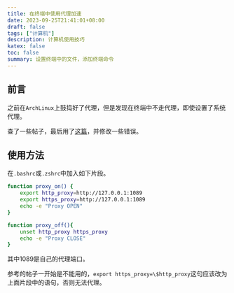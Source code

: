 ```yaml
---
title: 在终端中使用代理加速
date: 2023-09-25T21:41:01+08:00
draft: false
tags: ["计算机"]
description: 计算机使用技巧
katex: false
toc: false
summary: 设置终端中的文件，添加终端命令
---
```


## 前言

之前在`ArchLinux`上鼓捣好了代理，但是发现在终端中不走代理，即使设置了系统代理。

查了一些帖子，最后用了[这篇](https://weilining.github.io/294.html)，并修改一些错误。

## 使用方法

在`.bashrc`或`.zshrc`中加入如下片段。

``` bash
function proxy_on() {
    export http_proxy=http://127.0.0.1:1089
	export https_proxy=http://127.0.0.1:1089
    echo -e "Proxy OPEN"
}

function proxy_off(){
    unset http_proxy https_proxy
    echo -e "Proxy CLOSE"
}
```

其中1089是自己的代理端口。

参考的帖子一开始是不能用的，`export
https_proxy=\$http_proxy`这句应该改为上面片段中的语句，否则无法代理。

